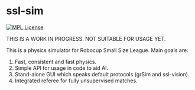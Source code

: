 ssl-sim
=======

[![MPL License](https://img.shields.io/badge/license-MPL-blue.svg)](https://www.mozilla.org/MPL/2.0/])

THIS IS A WORK IN PROGRESS. NOT SUITABLE FOR USAGE YET.

This is a physics simulator for Robocup Small Size League.
Main goals are:

1. Fast, consistent and fast physics.
2. Simple API for usage in code to aid AI.
3. Stand-alone GUI which speaks default protocols (grSim and ssl-vision).
4. Integrated referee for fully unsupervised matches.
